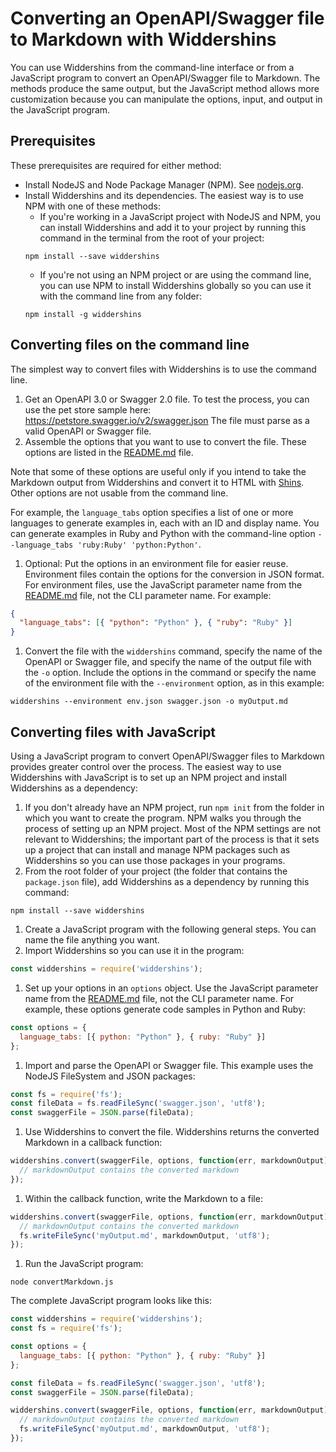 # Converting an OpenAPI/Swagger file to Markdown with Widdershins

You can use Widdershins from the command-line interface or from a JavaScript program to convert an OpenAPI/Swagger file to Markdown.
The methods produce the same output, but the JavaScript method allows more customization because you can manipulate the options, input, and output in the JavaScript program.

## Prerequisites

These prerequisites are required for either method:

- Install NodeJS and Node Package Manager (NPM).
See [nodejs.org](https://nodejs.org/).
- Install Widdershins and its dependencies.
The easiest way is to use NPM with one of these methods:
  - If you're working in a JavaScript project with NodeJS and NPM, you can install Widdershins and add it to your project by running this command in the terminal from the root of your project:
  ```shell
  npm install --save widdershins
  ```
  - If you're not using an NPM project or are using the command line, you can use NPM to install Widdershins globally so you can use it with the command line from any folder:
  ```shell
  npm install -g widdershins
  ```

## Converting files on the command line

The simplest way to convert files with Widdershins is to use the command line.

1. Get an OpenAPI 3.0 or Swagger 2.0 file.
To test the process, you can use the pet store sample here: https://petstore.swagger.io/v2/swagger.json
The file must parse as a valid OpenAPI or Swagger file.
1. Assemble the options that you want to use to convert the file.
These options are listed in the [README.md](https://github.com/Mermade/widdershins#options) file.

  Note that some of these options are useful only if you intend to take the Markdown output from Widdershins and convert it to HTML with [Shins](https://github.com/Mermade/shins).
  Other options are not usable from the command line.

  For example, the `language_tabs` option specifies a list of one or more languages to generate examples in, each with an ID and display name.
  You can generate examples in Ruby and Python with the command-line option `--language_tabs 'ruby:Ruby' 'python:Python'`.
1. Optional: Put the options in an environment file for easier reuse.
Environment files contain the options for the conversion in JSON format.
For environment files, use the JavaScript parameter name from the [README.md](https://github.com/Mermade/widdershins#options) file, not the CLI parameter name.
For example:
```json
{
  "language_tabs": [{ "python": "Python" }, { "ruby": "Ruby" }]
}
```
1. Convert the file with the `widdershins` command, specify the name of the OpenAPI or Swagger file, and specify the name of the output file with the `-o` option.
Include the options in the command or specify the name of the environment file with the `--environment` option, as in this example:
```shell
widdershins --environment env.json swagger.json -o myOutput.md
```

## Converting files with JavaScript

Using a JavaScript program to convert OpenAPI/Swagger files to Markdown provides greater control over the process.
The easiest way to use Widdershins with JavaScript is to set up an NPM project and install Widdershins as a dependency:

1. If you don't already have an NPM project, run `npm init` from the folder in which you want to create the program.
NPM walks you through the process of setting up an NPM project.
Most of the NPM settings are not relevant to Widdershins; the important part of the process is that it sets up a project that can install and manage NPM packages such as Widdershins so you can use those packages in your programs.
1. From the root folder of your project (the folder that contains the `package.json` file), add Widdershins as a dependency by running this command:
```shell
npm install --save widdershins
```
1. Create a JavaScript program with the following general steps.
You can name the file anything you want.
1. Import Widdershins so you can use it in the program:
```javascript
const widdershins = require('widdershins');
```
1. Set up your options in an `options` object.
Use the JavaScript parameter name from the [README.md](https://github.com/Mermade/widdershins#options) file, not the CLI parameter name.
For example, these options generate code samples in Python and Ruby:
```javascript
const options = {
  language_tabs: [{ python: "Python" }, { ruby: "Ruby" }]
};
```
1. Import and parse the OpenAPI or Swagger file.
This example uses the NodeJS FileSystem and JSON packages:
```javascript
const fs = require('fs');
const fileData = fs.readFileSync('swagger.json', 'utf8');
const swaggerFile = JSON.parse(fileData);
```
1. Use Widdershins to convert the file.
Widdershins returns the converted Markdown in a callback function:
```javascript
widdershins.convert(swaggerFile, options, function(err, markdownOutput) {
  // markdownOutput contains the converted markdown
});
```
1. Within the callback function, write the Markdown to a file:
```javascript
widdershins.convert(swaggerFile, options, function(err, markdownOutput) {
  // markdownOutput contains the converted markdown
  fs.writeFileSync('myOutput.md', markdownOutput, 'utf8');
});
```
1. Run the JavaScript program:
```shell
node convertMarkdown.js
```

The complete JavaScript program looks like this:

```javascript
const widdershins = require('widdershins');
const fs = require('fs');

const options = {
  language_tabs: [{ python: "Python" }, { ruby: "Ruby" }]
};

const fileData = fs.readFileSync('swagger.json', 'utf8');
const swaggerFile = JSON.parse(fileData);

widdershins.convert(swaggerFile, options, function(err, markdownOutput) {
  // markdownOutput contains the converted markdown
  fs.writeFileSync('myOutput.md', markdownOutput, 'utf8');
});
```
